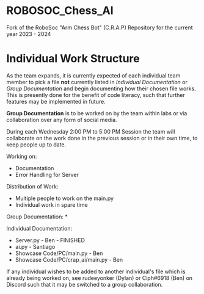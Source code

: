 # ROBOSOC_Chess_AI

Fork of the RoboSoc "Arm Chess Bot" (C.R.A.P) Repository for the current year 2023 - 2024


# Individual Work Structure
As the team expands, it is currently expected of each individual team member to pick a file **not** currently listed in *Individual Documentation* or *Group Documentation* and begin documenting how their chosen file works. This is presently done for the benefit of code literacy, such that further features may be implemented in future. 

  **Group Documentation** is to be worked on by the team within labs or via collaboration over any form of social media. 

During each Wednesday 2:00 PM to 5:00 PM Session the team will collaborate on the work done in the previous session or in their own time, to keep people up to date. 

Working on:

* Documentation 
* Error Handling for Server

Distribution of Work: 
* Multiple people to work on the main.py
* Individual work in spare time

Group Documentation:
* 

Individual Documentation:
* Server.py - Ben - FINISHED 
* ai.py - Santiago 
* Showcase Code/PC/main.py - Ben
* Showcase Code/PC/crap_ai/main.py - Ben

If any individual wishes to be added to another individual's file which is already being worked on, see rudeeyonker (Dylan) or Ciph#6918 (Ben) on Discord such that it may be switched to a group collaboration.  

